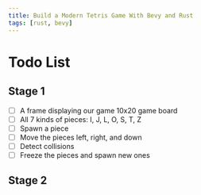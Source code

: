 ```yaml
---
title: Build a Modern Tetris Game With Bevy and Rust
tags: [rust, bevy]
---
```


# Todo List

## Stage 1

- [ ] A frame displaying our game 10x20 game board
- [ ] All 7 kinds of pieces: I, J, L, O, S, T, Z
- [ ] Spawn a piece
- [ ] Move the pieces left, right, and down
- [ ] Detect collisions
- [ ] Freeze the pieces and spawn new ones

## Stage 2
